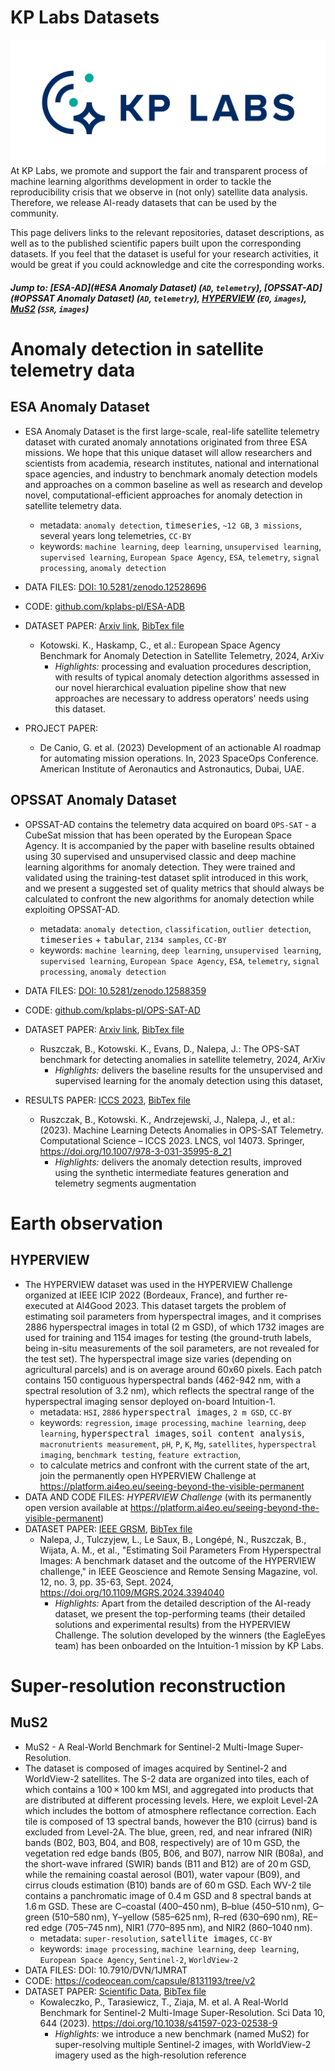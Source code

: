 # KP Labs Datasets 
<img src="kp.png" style="float: right;" />

At KP Labs, we promote and support the fair and transparent process of
machine learning algorithms development
in order to tackle the reproducibility crisis that we observe in (not only) satellite data analysis.
Therefore, we release AI-ready datasets that can be used by the community. 

This page delivers links to the relevant repositories, dataset descriptions,
as well as to the published scientific papers built upon the corresponding datasets.
If you feel that the dataset is useful for your research activities,
it would be great if you could acknowledge and cite the corresponding works.

##### Jump to: [ESA-AD](#ESA Anomaly Dataset) (`AD`, `telemetry`), [OPSSAT-AD](#OPSSAT Anomaly Dataset) (`AD`, `telemetry`), [HYPERVIEW](#HYPERVIEW) (`EO`, `images`), [MuS2](#MuS2) (`SSR`, `images`)

# Anomaly detection in satellite telemetry data 

## ESA Anomaly Dataset
- ESA Anomaly Dataset is the first large-scale, real-life satellite telemetry dataset with curated anomaly annotations originated from three ESA missions. We hope that this unique dataset will allow researchers and scientists from academia, research institutes, national and international space agencies, and industry to benchmark anomaly detection models and approaches on a common baseline as well as research and develop novel, computational-efficient approaches for anomaly detection in satellite telemetry data.
  - metadata: `anomaly detection`, <kbd>timeseries</kbd>, `~12 GB`, `3 missions`, several years long telemetries, `CC-BY`
  - keywords: `machine learning`, `deep learning`, `unsupervised learning`, `supervised learning`, `European Space Agency`, `ESA`, `telemetry`, `signal processing`, `anomaly detection`
- DATA FILES: [DOI: 10.5281/zenodo.12528696](https://zenodo.org/records/12528696)
- CODE: [github.com/kplabs-pl/ESA-ADB](https://github.com/kplabs-pl/ESA-ADB)

- DATASET PAPER: [Arxiv link](https://arxiv.org/abs/2406.17826), [BibTex file](bibtex/esaad.bib)
  - Kotowski. K., Haskamp, C., et al.: European Space Agency Benchmark for Anomaly Detection in Satellite Telemetry, 2024, ArXiv
    - _Highlights:_ processing and evaluation procedures description, with results of typical anomaly detection algorithms assessed in our novel hierarchical evaluation pipeline show that new approaches are necessary to address operators' needs using this dataset.
- PROJECT PAPER:
  - De Canio, G. et al. (2023) Development of an actionable AI roadmap for automating mission operations. In, 2023 SpaceOps Conference. American Institute of Aeronautics and Astronautics, Dubai, UAE.


## OPSSAT Anomaly Dataset
- OPSSAT-AD contains the telemetry data acquired on board `OPS-SAT` - a CubeSat mission that has been operated by the European Space Agency. It is accompanied by the paper with baseline results obtained using 30 supervised and unsupervised classic and deep machine learning algorithms for anomaly detection. They were trained and validated using the training-test dataset split introduced in this work, and we present a suggested set of quality metrics that should always be calculated to confront the new algorithms for anomaly detection while exploiting OPSSAT-AD.
  - metadata: `anomaly detection`, `classification`, `outlier detection`, <kbd>timeseries</kbd> + <kbd>tabular</kbd>, `2134 samples`, `CC-BY`
  - keywords: `machine learning`, `deep learning`, `unsupervised learning`, `supervised learning`, `European Space Agency`, `ESA`, `telemetry`, `signal processing`, `anomaly detection`

- DATA FILES: [DOI: 10.5281/zenodo.12588359](https://zenodo.org/records/12588359)
- CODE: [github.com/kplabs-pl/OPS-SAT-AD](https://github.com/kplabs-pl/OPS-SAT-AD)

- DATASET PAPER: [Arxiv link](https://arxiv.org/abs/arXiv:2407.04730), [BibTex file](bibtex/opssat.bib)
  - Ruszczak, B., Kotowski. K., Evans, D., Nalepa, J.: The OPS-SAT benchmark for detecting anomalies in satellite telemetry, 2024, ArXiv
    - _Highlights:_ delivers the baseline results for the unsupervised and supervised learning for the anomaly detection using this dataset,

- RESULTS PAPER: [ICCS 2023](https://doi.org/10.1007/978-3-031-35995-8_21), [BibTex file](bibtex/opssat-iccs.bib) 
  - Ruszczak, B., Kotowski. K., Andrzejewski, J., Nalepa, J., et al.: (2023). Machine Learning Detects Anomalies in OPS-SAT Telemetry. Computational Science – ICCS 2023. LNCS, vol 14073. Springer, https://doi.org/10.1007/978-3-031-35995-8_21
    - _Highlights:_ delivers the anomaly detection results, improved using the synthetic intermediate features generation and telemetry segments augmentation
 

# Earth observation

## HYPERVIEW
- The HYPERVIEW dataset was used in the HYPERVIEW Challenge organized at IEEE ICIP 2022 (Bordeaux, France),
and further re-executed at AI4Good 2023.
This dataset targets the problem of estimating soil parameters from hyperspectral images, 
and it comprises 2886 hyperspectral images in total (2 m GSD), of which 1732 images are used for training and 1154 images for testing (the ground-truth labels, being in-situ measurements of the soil parameters, are not revealed for the test set). The hyperspectral image size varies (depending on agricultural parcels) and is on average around 60x60 pixels. Each patch contains 150 contiguous hyperspectral bands (462-942 nm, with a spectral resolution of 3.2 nm), which reflects the spectral range of the hyperspectral imaging sensor deployed on-board Intuition-1.
  - metadata: `HSI`, `2886` <kbd>hyperspectral images</kbd>, `2 m GSD`, `CC-BY` 
  - keywords: `regression`, `image processing`, `machine learning`, `deep learning`, <kbd>hyperspectral images</kbd>, <kbd>soil content analysis</kbd>, `macronutrients measurement`, `pH`, `P`, `K`, `Mg`, `satellites`, `hyperspectral imaging`, `benchmark testing`, `feature extraction`,
  - to calculate metrics and confront with the current state of the art, join the permanently open HYPERVIEW Challenge at https://platform.ai4eo.eu/seeing-beyond-the-visible-permanent 
- DATA AND CODE FILES: _HYPERVIEW Challenge_ (with its permanently open version available at https://platform.ai4eo.eu/seeing-beyond-the-visible-permanent)
- DATASET PAPER: [IEEE GRSM](https://doi.org/10.1109/MGRS.2024.3394040), [BibTex file](bibtex/hyper.bib)
  - Nalepa, J., Tulczyjew, L., Le Saux, B., Longépé, N., Ruszczak, B., Wijata, A. M., et al., "Estimating Soil Parameters From Hyperspectral Images: A benchmark dataset and the outcome of the HYPERVIEW challenge," in IEEE Geoscience and Remote Sensing Magazine, vol. 12, no. 3, pp. 35-63, Sept. 2024, https://doi.org/10.1109/MGRS.2024.3394040  
    - _Highlights:_ Apart from the detailed description of the AI-ready dataset, we present the top-performing teams (their detailed solutions and experimental results) from the HYPERVIEW Challenge. The solution developed by the winners (the EagleEyes team) has been onboarded on the Intuition-1 mission by KP Labs. 

# Super-resolution reconstruction

## MuS2
- MuS2 - A Real-World Benchmark for Sentinel-2 Multi-Image Super-Resolution. 
- The dataset is composed of images acquired by Sentinel-2 and WorldView-2 satellites. The S-2 data are organized into tiles, each of which contains a 100 × 100 km MSI, and aggregated into products that are distributed at different processing levels. Here, we exploit Level-2A which includes the bottom of atmosphere reflectance correction. Each tile is composed of 13 spectral bands, however the B10 (cirrus) band is excluded from Level-2A. The blue, green, red, and near infrared (NIR) bands (B02, B03, B04, and B08, respectively) are of 10 m GSD, the vegetation red edge bands (B05, B06, and B07), narrow NIR (B08a), and the short-wave infrared (SWIR) bands (B11 and B12) are of 20 m GSD, while the remaining coastal aerosol (B01), water vapour (B09), and cirrus clouds estimation (B10) bands are of 60 m GSD. Each WV-2 tile contains a panchromatic image of 0.4 m GSD and 8 spectral bands at 1.6 m GSD. These are C–coastal (400–450 nm), B–blue (450–510 nm), G–green (510–580 nm), Y–yellow (585–625 nm), R–red (630–690 nm), RE–red edge (705–745 nm), NIR1 (770–895 nm), and NIR2 (860–1040 nm).
  - metadata: `super-resolution`, <kbd>satellite images</kbd>, `CC-BY`
  - keywords: `image processing`, `machine learning`, `deep learning`, `European Space Agency`, `Sentinel-2`, `WorldView-2`
- DATA FILES: DOI: 10.7910/DVN/1JMRAT 
- CODE: https://codeocean.com/capsule/8131193/tree/v2 
- DATASET PAPER: [Scientific Data](https://doi.org/10.1038/s41597-023-02538-9), [BibTex file](bibtex/mus2.bib)
  - Kowaleczko, P., Tarasiewicz, T., Ziaja, M. et al. A Real-World Benchmark for Sentinel-2 Multi-Image Super-Resolution. Sci Data 10, 644 (2023). https://doi.org/10.1038/s41597-023-02538-9 
    - _Highlights:_ we introduce a new benchmark (named MuS2) for super-resolving multiple Sentinel-2 images, with WorldView-2 imagery used as the high-resolution reference
